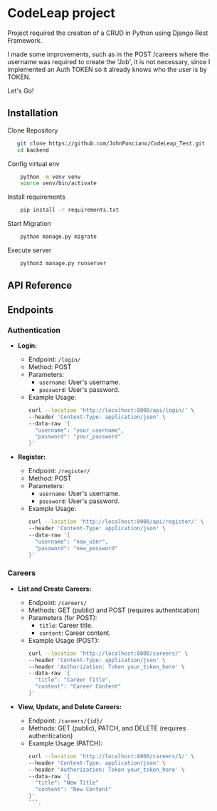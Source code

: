 
# CodeLeap project

Project required the creation of a CRUD in Python using Django Rest Framework.

I made some improvements, such as in the POST /careers where the username was required to create the 'Job', it is not necessary, since I implemented an Auth TOKEN so it already knows who the user is by TOKEN.

Let's Go!


## Installation
Clone Repository
```bash
   git clone https://github.com/JohnPonciano/CodeLeap_Test.git
   cd backend
```
Config virtual env
```bash 
    python -m venv venv
    source venv/bin/activate 
```
Install requirements
```bash 
    pip install -r requirements.txt
```
Start Migration
```bash
    python manage.py migrate
```

Execute server
```bash
    python3 manage.py runserver
```
## API Reference
## Endpoints

### Authentication

- **Login:**
  - Endpoint: `/login/`
  - Method: POST
  - Parameters:
    - `username`: User's username.
    - `password`: User's password.
  - Example Usage:
    ```bash
    curl --location 'http://localhost:8000/api/login/' \
    --header 'Content-Type: application/json' \
    --data-raw '{
      "username": "your_username",
      "password": "your_password"
    }'
    ```

- **Register:**
  - Endpoint: `/register/`
  - Method: POST
  - Parameters:
    - `username`: User's username.
    - `password`: User's password.
  - Example Usage:
    ```bash
    curl --location 'http://localhost:8000/api/register/' \
    --header 'Content-Type: application/json' \
    --data-raw '{
      "username": "new_user",
      "password": "new_password"
    }'
    ```

### Careers

- **List and Create Careers:**
  - Endpoint: `/careers/`
  - Methods: GET (public) and POST (requires authentication)
  - Parameters (for POST):
    - `title`: Career title.
    - `content`: Career content.
  - Example Usage (POST):
    ```bash
    curl --location 'http://localhost:8000/careers/' \
    --header 'Content-Type: application/json' \
    --header 'Authorization: Token your_token_here' \
    --data-raw '{
      "title": "Career Title",
      "content": "Career Content"
    }'
    ```

- **View, Update, and Delete Careers:**
  - Endpoint: `/careers/{id}/`
  - Methods: GET (public), PATCH, and DELETE (requires authentication)
  - Example Usage (PATCH):
    ```bash
    curl --location 'http://localhost:8000/careers/1/' \
    --header 'Content-Type: application/json' \
    --header 'Authorization: Token your_token_here' \
    --data-raw '{
      "title": "New Title"
      "content": "New Content"
    }'
    ```.
